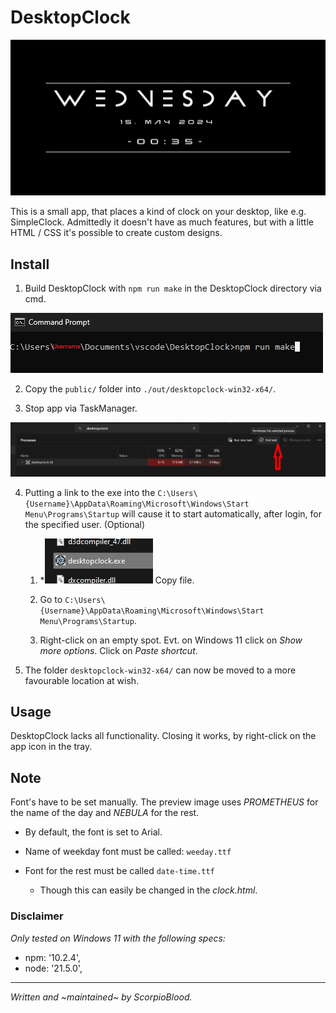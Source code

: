 # DesktopClock
![Preview](./prev/prev.png)

This is a small app, that places a kind of clock on your desktop, like e.g. SimpleClock. Admittedly it doesn't have as much features, but with a little HTML / CSS it's possible to create custom designs.

## Install

1. Build DesktopClock with <code>npm run make</code> in the DesktopClock directory via cmd.

![Prompt](./prev/cmd-npm_run_make.png)

2. Copy the <code>public/</code> folder into <code>./out/desktopclock-win32-x64/</code>.

3. Stop app via TaskManager.

![Kill DesktopClock](./prev/tmgr-kill-desktopclock.png)

4. Putting a link to the exe into the <code>C:\Users\\\{Username}\AppData\Roaming\Microsoft\Windows\Start Menu\Programs\Startup</code> will cause it to start automatically, after login, for the specified user. (Optional)


   1. *![DesktopClock file](./prev/dc-file.png) Copy file.

   2. Go to <code>C:\Users\\\{Username}\AppData\Roaming\Microsoft\Windows\Start Menu\Programs\Startup</code>.

   3.
        Right-click on an empty spot. 
        Evt. on Windows 11 click on _Show more options_.
        Click on _Paste shortcut_.


5. The folder <code>desktopclock-win32-x64/</code> can now be moved to a more favourable location at wish. 

## Usage 

DesktopClock lacks all functionality. Closing it works, by right-click on the app icon in the tray.

## Note

Font's have to be set manually. The preview image uses _PROMETHEUS_ for the name of the day and _NEBULA_ for the rest.

- By default, the font is set to Arial.

- Name of weekday font must be called: <code>weeday.ttf</code>
- Font for the rest must be called <code>date-time.ttf</code>

    * Though this can easily be changed in the _clock.html_.



### Disclaimer

_Only tested on Windows 11 with the following specs:_

* npm: '10.2.4',
* node: '21.5.0',

---

_Written and ~maintained~ by ScorpioBlood._



